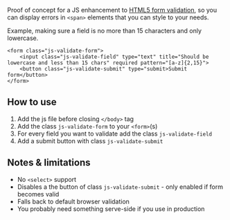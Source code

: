 Proof of concept for a JS enhancement to [HTML5 form validation](https://developer.mozilla.org/en-US/docs/Learn/Forms/Form_validation), so you can display errors in `<span>` elements that you can style to your needs.

Example, making sure a field is no more than 15 characters and only lowercase.

```
<form class="js-validate-form"> 
    <input class="js-validate-field" type="text" title="Should be lowercase and less than 15 chars" required pattern="[a-z]{2,15}">
    <button class="js-validate-submit" type="submit>Submit form</button>
</form>
```

## How to use

1. Add the js file before closing `</body>` tag
2. Add the class `js-validate-form` to your `<form>`(s)
3. For every field you want to validate add the class `js-validate-field`
4. Add a submit button with class `js-validate-submit`

## Notes & limitations

- No `<select>` support
- Disables a the button of class `js-validate-submit` - only enabled if form becomes valid
- Falls back to default browser validation
- You probably need something serve-side if you use in production